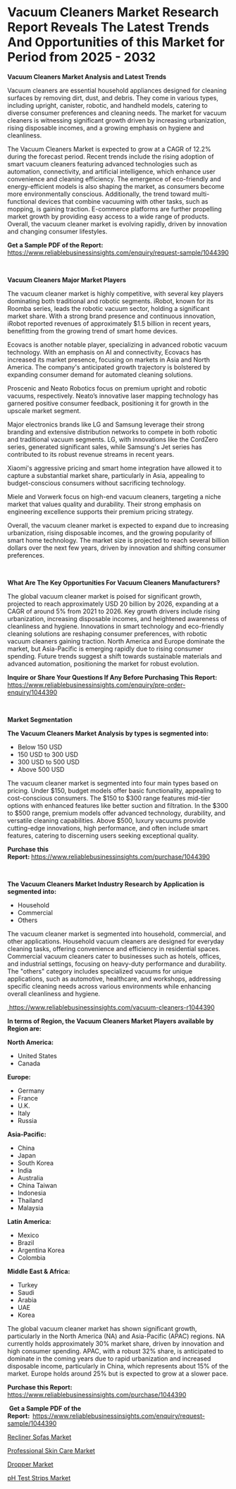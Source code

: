 <p><h1>Vacuum Cleaners Market Research Report Reveals The Latest Trends And Opportunities of this Market for Period from 2025 - 2032</h1></p><p><strong>Vacuum Cleaners Market Analysis and Latest Trends</strong></p>
<p><p>Vacuum cleaners are essential household appliances designed for cleaning surfaces by removing dirt, dust, and debris. They come in various types, including upright, canister, robotic, and handheld models, catering to diverse consumer preferences and cleaning needs. The market for vacuum cleaners is witnessing significant growth driven by increasing urbanization, rising disposable incomes, and a growing emphasis on hygiene and cleanliness.</p><p>The Vacuum Cleaners Market is expected to grow at a CAGR of 12.2% during the forecast period. Recent trends include the rising adoption of smart vacuum cleaners featuring advanced technologies such as automation, connectivity, and artificial intelligence, which enhance user convenience and cleaning efficiency. The emergence of eco-friendly and energy-efficient models is also shaping the market, as consumers become more environmentally conscious. Additionally, the trend toward multi-functional devices that combine vacuuming with other tasks, such as mopping, is gaining traction. E-commerce platforms are further propelling market growth by providing easy access to a wide range of products. Overall, the vacuum cleaner market is evolving rapidly, driven by innovation and changing consumer lifestyles.</p></p>
<p><strong>Get a Sample PDF of the Report:&nbsp;</strong> <a href="https://www.reliablebusinessinsights.com/enquiry/request-sample/1044390?utm_campaign=1877&utm_medium=2&utm_source=Github&utm_content=ia&utm_term=06022025&utm_id=vacuum-cleaners">https://www.reliablebusinessinsights.com/enquiry/request-sample/1044390</a></p>
<p>&nbsp;</p>
<p><strong>Vacuum Cleaners Major Market Players</strong></p>
<p><p>The vacuum cleaner market is highly competitive, with several key players dominating both traditional and robotic segments. iRobot, known for its Roomba series, leads the robotic vacuum sector, holding a significant market share. With a strong brand presence and continuous innovation, iRobot reported revenues of approximately $1.5 billion in recent years, benefitting from the growing trend of smart home devices.</p><p>Ecovacs is another notable player, specializing in advanced robotic vacuum technology. With an emphasis on AI and connectivity, Ecovacs has increased its market presence, focusing on markets in Asia and North America. The company's anticipated growth trajectory is bolstered by expanding consumer demand for automated cleaning solutions.</p><p>Proscenic and Neato Robotics focus on premium upright and robotic vacuums, respectively. Neato’s innovative laser mapping technology has garnered positive consumer feedback, positioning it for growth in the upscale market segment.</p><p>Major electronics brands like LG and Samsung leverage their strong branding and extensive distribution networks to compete in both robotic and traditional vacuum segments. LG, with innovations like the CordZero series, generated significant sales, while Samsung's Jet series has contributed to its robust revenue streams in recent years.</p><p>Xiaomi's aggressive pricing and smart home integration have allowed it to capture a substantial market share, particularly in Asia, appealing to budget-conscious consumers without sacrificing technology.</p><p>Miele and Vorwerk focus on high-end vacuum cleaners, targeting a niche market that values quality and durability. Their strong emphasis on engineering excellence supports their premium pricing strategy.</p><p>Overall, the vacuum cleaner market is expected to expand due to increasing urbanization, rising disposable incomes, and the growing popularity of smart home technology. The market size is projected to reach several billion dollars over the next few years, driven by innovation and shifting consumer preferences.</p></p>
<p>&nbsp;</p>
<p><strong>What Are The Key Opportunities For Vacuum Cleaners Manufacturers?</strong></p>
<p><p>The global vacuum cleaner market is poised for significant growth, projected to reach approximately USD 20 billion by 2026, expanding at a CAGR of around 5% from 2021 to 2026. Key growth drivers include rising urbanization, increasing disposable incomes, and heightened awareness of cleanliness and hygiene. Innovations in smart technology and eco-friendly cleaning solutions are reshaping consumer preferences, with robotic vacuum cleaners gaining traction. North America and Europe dominate the market, but Asia-Pacific is emerging rapidly due to rising consumer spending. Future trends suggest a shift towards sustainable materials and advanced automation, positioning the market for robust evolution.</p></p>
<p><strong>Inquire or Share Your Questions If Any Before Purchasing This Report:</strong> <a href="https://www.reliablebusinessinsights.com/enquiry/pre-order-enquiry/1044390?utm_campaign=1877&utm_medium=2&utm_source=Github&utm_content=ia&utm_term=06022025&utm_id=vacuum-cleaners">https://www.reliablebusinessinsights.com/enquiry/pre-order-enquiry/1044390</a></p>
<p>&nbsp;</p>
<p><strong>Market Segmentation</strong></p>
<p><strong>The Vacuum Cleaners Market Analysis by types is segmented into:</strong></p>
<p><ul><li>Below 150 USD</li><li>150 USD to 300 USD</li><li>300 USD to 500 USD</li><li>Above 500 USD</li></ul></p>
<p><p>The vacuum cleaner market is segmented into four main types based on pricing. Under $150, budget models offer basic functionality, appealing to cost-conscious consumers. The $150 to $300 range features mid-tier options with enhanced features like better suction and filtration. In the $300 to $500 range, premium models offer advanced technology, durability, and versatile cleaning capabilities. Above $500, luxury vacuums provide cutting-edge innovations, high performance, and often include smart features, catering to discerning users seeking exceptional quality.</p></p>
<p><strong>Purchase this Report:&nbsp;</strong><a href="https://www.reliablebusinessinsights.com/purchase/1044390?utm_campaign=1877&utm_medium=2&utm_source=Github&utm_content=ia&utm_term=06022025&utm_id=vacuum-cleaners">https://www.reliablebusinessinsights.com/purchase/1044390</a></p>
<p>&nbsp;</p>
<p><strong>The Vacuum Cleaners Market Industry Research by Application is segmented into:</strong></p>
<p><ul><li>Household</li><li>Commercial</li><li>Others</li></ul></p>
<p><p>The vacuum cleaner market is segmented into household, commercial, and other applications. Household vacuum cleaners are designed for everyday cleaning tasks, offering convenience and efficiency in residential spaces. Commercial vacuum cleaners cater to businesses such as hotels, offices, and industrial settings, focusing on heavy-duty performance and durability. The "others" category includes specialized vacuums for unique applications, such as automotive, healthcare, and workshops, addressing specific cleaning needs across various environments while enhancing overall cleanliness and hygiene.</p></p>
<p><a href="https://www.reliablebusinessinsights.com/vacuum-cleaners-r1044390?utm_campaign=1877&utm_medium=2&utm_source=Github&utm_content=ia&utm_term=06022025&utm_id=vacuum-cleaners">&nbsp;https://www.reliablebusinessinsights.com/vacuum-cleaners-r1044390</a></p>
<p><strong>In terms of Region, the Vacuum Cleaners Market Players available by Region are:</strong></p>
<p>
    <p> <strong> North America: </strong>
        <ul>
            <li>United States</li>
            <li>Canada</li>
        </ul>
        </p> 
    <p> <strong> Europe: </strong>
        <ul>
            <li>Germany</li>
            <li>France</li>
            <li>U.K.</li>
            <li>Italy</li>
            <li>Russia</li>
        </ul>
        </p> 
    <p> <strong> Asia-Pacific: </strong>
        <ul>
            <li>China</li>
            <li>Japan</li>
            <li>South Korea</li>
            <li>India</li>
            <li>Australia</li>
            <li>China Taiwan</li>
            <li>Indonesia</li>
            <li>Thailand</li>
            <li>Malaysia</li>
        </ul>
        </p> 
    <p> <strong> Latin America: </strong>
        <ul>
            <li>Mexico</li>
            <li>Brazil</li>
            <li>Argentina Korea</li>
            <li>Colombia</li>
        </ul>
        </p> 
    <p> <strong> Middle East & Africa: </strong>
        <ul>
            <li>Turkey</li>
            <li>Saudi</li>
            <li>Arabia</li>
            <li>UAE</li>
            <li>Korea</li>
        </ul>
    </p>
    </p>
<p><p>The global vacuum cleaner market has shown significant growth, particularly in the North America (NA) and Asia-Pacific (APAC) regions. NA currently holds approximately 30% market share, driven by innovation and high consumer spending. APAC, with a robust 32% share, is anticipated to dominate in the coming years due to rapid urbanization and increased disposable income, particularly in China, which represents about 15% of the market. Europe holds around 25% but is expected to grow at a slower pace.</p></p>
<p><strong>Purchase this Report: </strong><a href="https://www.reliablebusinessinsights.com/purchase/1044390?utm_campaign=1877&utm_medium=2&utm_source=Github&utm_content=ia&utm_term=06022025&utm_id=vacuum-cleaners">https://www.reliablebusinessinsights.com/purchase/1044390</a></p>
<p>&nbsp;<strong>Get a Sample PDF of the Report:&nbsp;&nbsp;</strong><a href="https://www.reliablebusinessinsights.com/enquiry/request-sample/1044390?utm_campaign=1877&utm_medium=2&utm_source=Github&utm_content=ia&utm_term=06022025&utm_id=vacuum-cleaners">https://www.reliablebusinessinsights.com/enquiry/request-sample/1044390</a></p>
<p><strong></strong></p>
<p><p><a href="https://github.com/qetelosooya/Market-Research-Report-List-1/blob/main/recliner-sofas-market.md?utm_campaign=1877&utm_medium=2&utm_source=Github&utm_content=ia&utm_term=06022025&utm_id=vacuum-cleaners">Recliner Sofas Market</a></p><p><a href="https://github.com/deyniphytic/Market-Research-Report-List-1/blob/main/professional-skin-care-market.md?utm_campaign=1877&utm_medium=2&utm_source=Github&utm_content=ia&utm_term=06022025&utm_id=vacuum-cleaners">Professional Skin Care Market</a></p><p><a href="https://github.com/haaszgettre6/Market-Research-Report-List-1/blob/main/dropper-market.md?utm_campaign=1877&utm_medium=2&utm_source=Github&utm_content=ia&utm_term=06022025&utm_id=vacuum-cleaners">Dropper Market</a></p><p><a href="https://github.com/zanoligarav/Market-Research-Report-List-1/blob/main/ph-test-strips-market.md?utm_campaign=1877&utm_medium=2&utm_source=Github&utm_content=ia&utm_term=06022025&utm_id=vacuum-cleaners">pH Test Strips Market</a></p></p>